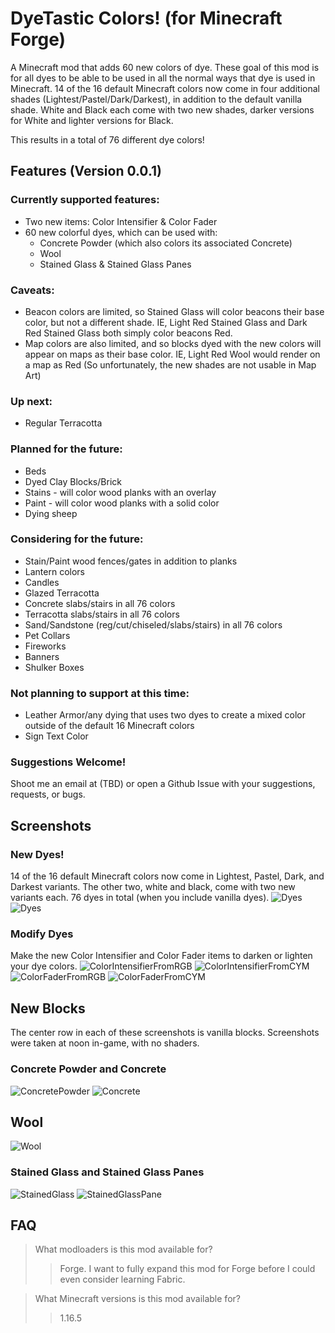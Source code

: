 # DyeTastic Colors! (for Minecraft Forge)
A Minecraft mod that adds 60 new colors of dye. These goal of this mod is for all dyes to be able to be used in all the normal ways that dye is used in Minecraft. 14 of the 16 default Minecraft colors now come in four additional shades (Lightest/Pastel/Dark/Darkest), in addition to the default vanilla shade. White and Black each come with two new shades, darker versions for White and lighter versions for Black.

This results in a total of 76 different dye colors!

## Features (Version 0.0.1)

### Currently supported features:
* Two new items: Color Intensifier & Color Fader
* 60 new colorful dyes, which can be used with:
  * Concrete Powder (which also colors its associated Concrete)
  * Wool
  * Stained Glass & Stained Glass Panes

### Caveats:
* Beacon colors are limited, so Stained Glass will color beacons their base color, but not a different shade. IE, Light Red Stained Glass and Dark Red Stained Glass both simply color beacons Red.
* Map colors are also limited, and so blocks dyed with the new colors will appear on maps as their base color. IE, Light Red Wool would render on a map as Red (So unfortunately, the new shades are not usable in Map Art)

### Up next:
* Regular Terracotta

### Planned for the future:
* Beds
* Dyed Clay Blocks/Brick
* Stains - will color wood planks with an overlay
* Paint - will color wood planks with a solid color
* Dying sheep


### Considering for the future:
* Stain/Paint wood fences/gates in addition to planks
* Lantern colors
* Candles
* Glazed Terracotta
* Concrete slabs/stairs in all 76 colors
* Terracotta slabs/stairs in all 76 colors
* Sand/Sandstone (reg/cut/chiseled/slabs/stairs) in all 76 colors
* Pet Collars
* Fireworks
* Banners
* Shulker Boxes

### Not planning to support at this time:
* Leather Armor/any dying that uses two dyes to create a mixed color outside of the default 16 Minecraft colors
* Sign Text Color

### Suggestions Welcome!
Shoot me an email at (TBD) or open a Github Issue with your suggestions, requests, or bugs.


## Screenshots
### New Dyes!
14 of the 16 default Minecraft colors now come in Lightest, Pastel, Dark, and Darkest variants. The other two, white and black, come with two new variants each. 76 dyes in total (when you include vanilla dyes).
![Dyes](https://github.com/cowpewter/mc-dyetastic-colors/blob/main/docs/img/Dyes1.png)
![Dyes](https://github.com/cowpewter/mc-dyetastic-colors/blob/main/docs/img/Dyes2.png)

### Modify Dyes
Make the new Color Intensifier and Color Fader items to darken or lighten your dye colors.
![ColorIntensifierFromRGB](https://github.com/cowpewter/mc-dyetastic-colors/blob/main/docs/img/ColorIntensifierFromRGB.png)
![ColorIntensifierFromCYM](https://github.com/cowpewter/mc-dyetastic-colors/blob/main/docs/img/ColorIntensifierFromCYM.png)
![ColorFaderFromRGB](https://github.com/cowpewter/mc-dyetastic-colors/blob/main/docs/img/ColorFaderFromRGB.png)
![ColorFaderFromCYM](https://github.com/cowpewter/mc-dyetastic-colors/blob/main/docs/img/ColorFaderFromCYM.png)

## New Blocks
The center row in each of these screenshots is vanilla blocks.
Screenshots were taken at noon in-game, with no shaders.

### Concrete Powder and Concrete
![ConcretePowder](https://github.com/cowpewter/mc-dyetastic-colors/blob/main/docs/img/ConcretePowders.png)
![Concrete](https://github.com/cowpewter/mc-dyetastic-colors/blob/main/docs/img/Concretes.png)

## Wool
![Wool](https://github.com/cowpewter/mc-dyetastic-colors/blob/main/docs/img/Wools.png)

### Stained Glass and Stained Glass Panes
![StainedGlass](https://github.com/cowpewter/mc-dyetastic-colors/blob/main/docs/img/StainedGlass.png)
![StainedGlassPane](https://github.com/cowpewter/mc-dyetastic-colors/blob/main/docs/img/StainedGlassPanes.png)

## FAQ

> What modloaders is this mod available for?
>> Forge. I want to fully expand this mod for Forge before I could even consider learning Fabric.

> What Minecraft versions is this mod available for?
>> 1.16.5


